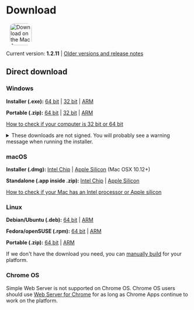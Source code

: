 # Download

<ms-store-badge productid="9PC6682RJCDD" style="margin-right: 10px;"></ms-store-badge><a href="https://apps.apple.com/us/app/simple-web-server/id1625925255?mt=12&amp;itsct=apps_box_badge&amp;itscg=30200" target="_blank" rel="noopener"><img src="/appstorebadge.svg" alt="Download on the Mac App Store" style="border-radius:13px;height: 60px;"></a>

Current version: **1.2.11** | [Older versions and release notes](https://github.com/terreng/simple-web-server/releases)

## Direct download

### Windows

**Installer (.exe):** [64 bit](https://github.com/terreng/simple-web-server/releases/download/v1.2.11/Simple-Web-Server-Installer-1.2.11-x64.exe) | [32 bit](https://github.com/terreng/simple-web-server/releases/download/v1.2.11/Simple-Web-Server-Installer-1.2.11-ia32.exe) | [ARM](https://github.com/terreng/simple-web-server/releases/download/v1.2.11/Simple-Web-Server-Installer-1.2.11-arm64.exe)

**Portable (.zip):** [64 bit](https://github.com/terreng/simple-web-server/releases/download/v1.2.11/Simple-Web-Server-Windows-1.2.11-x64.zip) | [32 bit](https://github.com/terreng/simple-web-server/releases/download/v1.2.11/Simple-Web-Server-Windows-1.2.11-ia32.zip) | [ARM](https://github.com/terreng/simple-web-server/releases/download/v1.2.11/Simple-Web-Server-Windows-1.2.11-arm64.zip)

[How to check if your computer is 32 bit or 64 bit](https://support.microsoft.com/en-us/windows/32-bit-and-64-bit-windows-frequently-asked-questions-c6ca9541-8dce-4d48-0415-94a3faa2e13d)

<p>
<details>
  <summary>These downloads are not signed. You will probably see a warning message when running the installer.</summary>

  Click **More info** and then **Run anyway** to continue.

  <figure>
      <img src='/images/windows_code_sign_warning.jpeg' style='width: 350px'>
      <figcaption>Windows Defender warning message</figcaption>
  </figure>
</details>
</p>


### macOS

**Installer (.dmg):** [Intel Chip](https://github.com/terreng/simple-web-server/releases/download/v1.2.11/Simple-Web-Server-macOS-1.2.11-x64.dmg) | [Apple Silicon](https://github.com/terreng/simple-web-server/releases/download/v1.2.11/Simple-Web-Server-macOS-1.2.11-arm64.dmg) (Mac OSX 10.12+)

**Standalone (.app inside .zip):** [Intel Chip](https://github.com/terreng/simple-web-server/releases/download/v1.2.11/Simple-Web-Server-macOS-1.2.11-x64.zip) | [Apple Silicon](https://github.com/terreng/simple-web-server/releases/download/v1.2.11/Simple-Web-Server-macOS-1.2.11-arm64.zip)

[How to check if your Mac has an Intel processor or Apple silicon](https://support.apple.com/en-us/HT211814)

### Linux

**Debian/Ubuntu (.deb):** [64 bit](https://github.com/terreng/simple-web-server/releases/download/v1.2.11/Simple-Web-Server-Linux-1.2.11-amd64.deb) | [ARM](https://github.com/terreng/simple-web-server/releases/download/v1.2.11/Simple-Web-Server-Linux-1.2.11-arm64.deb)

**Fedora/openSUSE (.rpm):** [64 bit](https://github.com/terreng/simple-web-server/releases/download/v1.2.11/Simple-Web-Server-Linux-1.2.11-x86_64.rpm) | [ARM](https://github.com/terreng/simple-web-server/releases/download/v1.2.11/Simple-Web-Server-Linux-1.2.11-aarch64.rpm)

**Portable (.zip):** [64 bit](https://github.com/terreng/simple-web-server/releases/download/v1.2.11/Simple-Web-Server-Linux-1.2.11-x64.zip) | [ARM](https://github.com/terreng/simple-web-server/releases/download/v1.2.11/Simple-Web-Server-Linux-1.2.11-arm64.zip)

If we don't have the download you need, you can [manually build](/docs/build.md) for your platform.

### Chrome OS

Simple Web Server is not supported on Chrome OS. Chrome OS users should use [Web Server for Chrome](https://chrome.google.com/webstore/detail/web-server-for-chrome/ofhbbkphhbklhfoeikjpcbhemlocgigb) for as long as Chrome Apps continue to work on the platform.
